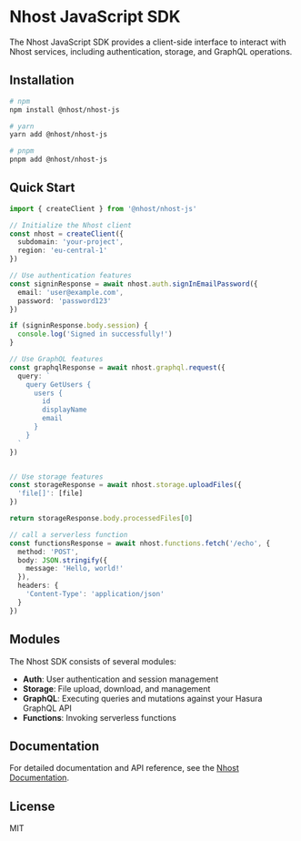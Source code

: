 # Nhost JavaScript SDK

The Nhost JavaScript SDK provides a client-side interface to interact with Nhost services, including authentication, storage, and GraphQL operations.

## Installation

```bash
# npm
npm install @nhost/nhost-js

# yarn
yarn add @nhost/nhost-js

# pnpm
pnpm add @nhost/nhost-js
```

## Quick Start

```typescript
import { createClient } from '@nhost/nhost-js'

// Initialize the Nhost client
const nhost = createClient({
  subdomain: 'your-project',
  region: 'eu-central-1'
})

// Use authentication features
const signinResponse = await nhost.auth.signInEmailPassword({
  email: 'user@example.com',
  password: 'password123'
})

if (signinResponse.body.session) {
  console.log('Signed in successfully!')
}

// Use GraphQL features
const graphqlResponse = await nhost.graphql.request({
  query: `
    query GetUsers {
      users {
        id
        displayName
        email
      }
    }
  `
})


// Use storage features
const storageResponse = await nhost.storage.uploadFiles({
  'file[]': [file]
})

return storageResponse.body.processedFiles[0]

// call a serverless function
const functionsResponse = await nhost.functions.fetch('/echo', {
  method: 'POST',
  body: JSON.stringify({
    message: 'Hello, world!'
  }),
  headers: {
    'Content-Type': 'application/json'
  }
})
```

## Modules

The Nhost SDK consists of several modules:

- **Auth**: User authentication and session management
- **Storage**: File upload, download, and management
- **GraphQL**: Executing queries and mutations against your Hasura GraphQL API
- **Functions**: Invoking serverless functions

## Documentation

For detailed documentation and API reference, see the [Nhost Documentation](https://docs.nhost.io).

## License

MIT
